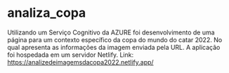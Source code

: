 # analiza_copa

Utilizando um Serviço Cognitivo da AZURE foi desenvolvimento de uma página para um contexto específico da copa do mundo do catar 2022. No qual apresenta as informações da imagem enviada pela URL.
A aplicação foi hospedada em um servidor Netlify.
Link: https://analizedeimagemsdacopa2022.netlify.app/
